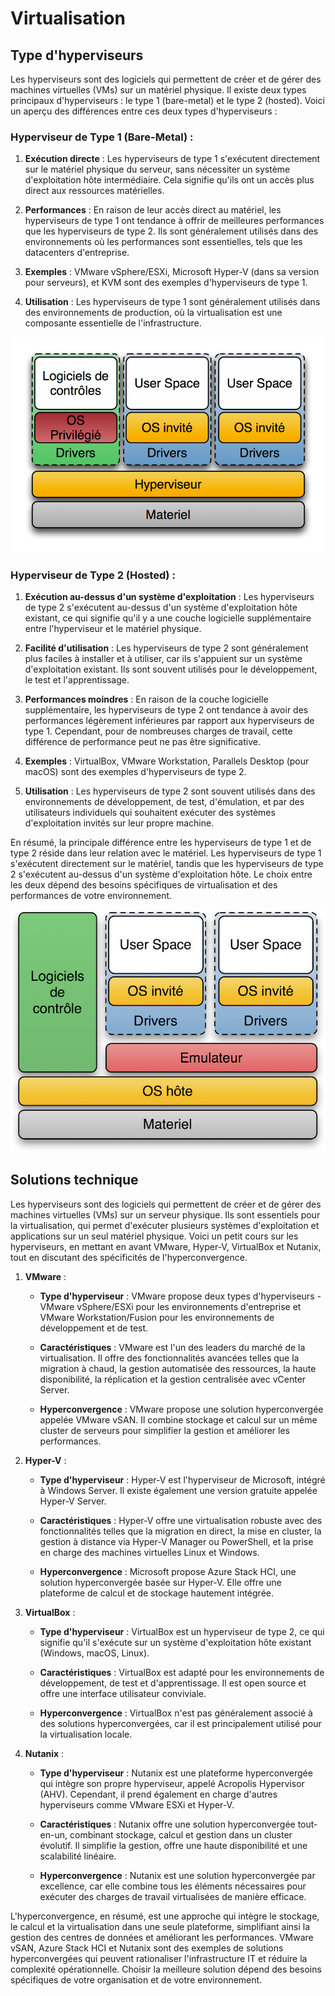 # Virtualisation

## Type d'hyperviseurs

Les hyperviseurs sont des logiciels qui permettent de créer et de gérer des machines virtuelles (VMs) sur un matériel physique. Il existe deux types principaux d'hyperviseurs : le type 1 (bare-metal) et le type 2 (hosted). Voici un aperçu des différences entre ces deux types d'hyperviseurs :

### Hyperviseur de Type 1 (Bare-Metal) :

1. **Exécution directe** : Les hyperviseurs de type 1 s'exécutent directement sur le matériel physique du serveur, sans nécessiter un système d'exploitation hôte intermédiaire. Cela signifie qu'ils ont un accès plus direct aux ressources matérielles.

2. **Performances** : En raison de leur accès direct au matériel, les hyperviseurs de type 1 ont tendance à offrir de meilleures performances que les hyperviseurs de type 2. Ils sont généralement utilisés dans des environnements où les performances sont essentielles, tels que les datacenters d'entreprise.

3. **Exemples** : VMware vSphere/ESXi, Microsoft Hyper-V (dans sa version pour serveurs), et KVM sont des exemples d'hyperviseurs de type 1.

4. **Utilisation** : Les hyperviseurs de type 1 sont généralement utilisés dans des environnements de production, où la virtualisation est une composante essentielle de l'infrastructure.

![](../medias/cours/virtualisation/hyperviseur-type-1-et-2.png)

### Hyperviseur de Type 2 (Hosted) :

1. **Exécution au-dessus d'un système d'exploitation** : Les hyperviseurs de type 2 s'exécutent au-dessus d'un système d'exploitation hôte existant, ce qui signifie qu'il y a une couche logicielle supplémentaire entre l'hyperviseur et le matériel physique.

2. **Facilité d'utilisation** : Les hyperviseurs de type 2 sont généralement plus faciles à installer et à utiliser, car ils s'appuient sur un système d'exploitation existant. Ils sont souvent utilisés pour le développement, le test et l'apprentissage.

3. **Performances moindres** : En raison de la couche logicielle supplémentaire, les hyperviseurs de type 2 ont tendance à avoir des performances légèrement inférieures par rapport aux hyperviseurs de type 1. Cependant, pour de nombreuses charges de travail, cette différence de performance peut ne pas être significative.

4. **Exemples** : VirtualBox, VMware Workstation, Parallels Desktop (pour macOS) sont des exemples d'hyperviseurs de type 2.

5. **Utilisation** : Les hyperviseurs de type 2 sont souvent utilisés dans des environnements de développement, de test, d'émulation, et par des utilisateurs individuels qui souhaitent exécuter des systèmes d'exploitation invités sur leur propre machine.

En résumé, la principale différence entre les hyperviseurs de type 1 et de type 2 réside dans leur relation avec le matériel. Les hyperviseurs de type 1 s'exécutent directement sur le matériel, tandis que les hyperviseurs de type 2 s'exécutent au-dessus d'un système d'exploitation hôte. Le choix entre les deux dépend des besoins spécifiques de virtualisation et des performances de votre environnement.

![](../medias/cours/virtualisation/telecharger-virtualbox-11.jpg)

## Solutions technique

Les hyperviseurs sont des logiciels qui permettent de créer et de gérer des machines virtuelles (VMs) sur un serveur physique. Ils sont essentiels pour la virtualisation, qui permet d'exécuter plusieurs systèmes d'exploitation et applications sur un seul matériel physique. Voici un petit cours sur les hyperviseurs, en mettant en avant VMware, Hyper-V, VirtualBox et Nutanix, tout en discutant des spécificités de l'hyperconvergence.

1. **VMware** :
   
   - **Type d'hyperviseur** : VMware propose deux types d'hyperviseurs - VMware vSphere/ESXi pour les environnements d'entreprise et VMware Workstation/Fusion pour les environnements de développement et de test.
   
   - **Caractéristiques** : VMware est l'un des leaders du marché de la virtualisation. Il offre des fonctionnalités avancées telles que la migration à chaud, la gestion automatisée des ressources, la haute disponibilité, la réplication et la gestion centralisée avec vCenter Server.

   - **Hyperconvergence** : VMware propose une solution hyperconvergée appelée VMware vSAN. Il combine stockage et calcul sur un même cluster de serveurs pour simplifier la gestion et améliorer les performances.

2. **Hyper-V** :

   - **Type d'hyperviseur** : Hyper-V est l'hyperviseur de Microsoft, intégré à Windows Server. Il existe également une version gratuite appelée Hyper-V Server.
   
   - **Caractéristiques** : Hyper-V offre une virtualisation robuste avec des fonctionnalités telles que la migration en direct, la mise en cluster, la gestion à distance via Hyper-V Manager ou PowerShell, et la prise en charge des machines virtuelles Linux et Windows.

   - **Hyperconvergence** : Microsoft propose Azure Stack HCI, une solution hyperconvergée basée sur Hyper-V. Elle offre une plateforme de calcul et de stockage hautement intégrée.

3. **VirtualBox** :

   - **Type d'hyperviseur** : VirtualBox est un hyperviseur de type 2, ce qui signifie qu'il s'exécute sur un système d'exploitation hôte existant (Windows, macOS, Linux).
   
   - **Caractéristiques** : VirtualBox est adapté pour les environnements de développement, de test et d'apprentissage. Il est open source et offre une interface utilisateur conviviale.

   - **Hyperconvergence** : VirtualBox n'est pas généralement associé à des solutions hyperconvergées, car il est principalement utilisé pour la virtualisation locale.

4. **Nutanix** :

   - **Type d'hyperviseur** : Nutanix est une plateforme hyperconvergée qui intègre son propre hyperviseur, appelé Acropolis Hypervisor (AHV). Cependant, il prend également en charge d'autres hyperviseurs comme VMware ESXi et Hyper-V.
   
   - **Caractéristiques** : Nutanix offre une solution hyperconvergée tout-en-un, combinant stockage, calcul et gestion dans un cluster évolutif. Il simplifie la gestion, offre une haute disponibilité et une scalabilité linéaire.

   - **Hyperconvergence** : Nutanix est une solution hyperconvergée par excellence, car elle combine tous les éléments nécessaires pour exécuter des charges de travail virtualisées de manière efficace.

L'hyperconvergence, en résumé, est une approche qui intègre le stockage, le calcul et la virtualisation dans une seule plateforme, simplifiant ainsi la gestion des centres de données et améliorant les performances. VMware vSAN, Azure Stack HCI et Nutanix sont des exemples de solutions hyperconvergées qui peuvent rationaliser l'infrastructure IT et réduire la complexité opérationnelle. Choisir la meilleure solution dépend des besoins spécifiques de votre organisation et de votre environnement.